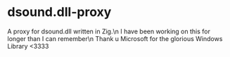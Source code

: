 # dsound.dll-proxy
A proxy for dsound.dll written in Zig.\n
I have been working on this for longer than I can remember\n
Thank u Microsoft for the glorious Windows Library <3333
